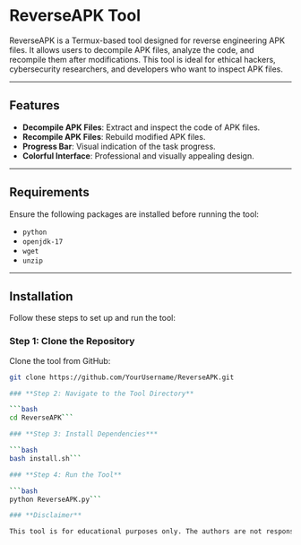 # ReverseAPK Tool

ReverseAPK is a Termux-based tool designed for reverse engineering APK files. It allows users to decompile APK files, analyze the code, and recompile them after modifications. This tool is ideal for ethical hackers, cybersecurity researchers, and developers who want to inspect APK files.

---

## Features
- **Decompile APK Files**: Extract and inspect the code of APK files.
- **Recompile APK Files**: Rebuild modified APK files.
- **Progress Bar**: Visual indication of the task progress.
- **Colorful Interface**: Professional and visually appealing design.

---

## Requirements
Ensure the following packages are installed before running the tool:
- `python`
- `openjdk-17`
- `wget`
- `unzip`

---

## Installation
Follow these steps to set up and run the tool:

### **Step 1: Clone the Repository**
Clone the tool from GitHub:
```bash
git clone https://github.com/YourUsername/ReverseAPK.git

### **Step 2: Navigate to the Tool Directory**

```bash
cd ReverseAPK```

### **Step 3: Install Dependencies***

```bash
bash install.sh```

### **Step 4: Run the Tool**

```bash
python ReverseAPK.py```

### **Disclaimer**

This tool is for educational purposes only. The authors are not responsible for any misuse of this tool.

